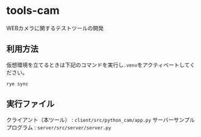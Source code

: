 # tools-cam
WEBカメラに関するテストツールの開発

## 利用方法
仮想環境を立てるときは下記のコマンドを実行し`.venv`をアクティベートしてください。

```
rye sync
```

## 実行ファイル
クライアント（本ツール） : `client/src/python_cam/app.py`
サーバーサンプルプログラム : `server/src/server/server.py`